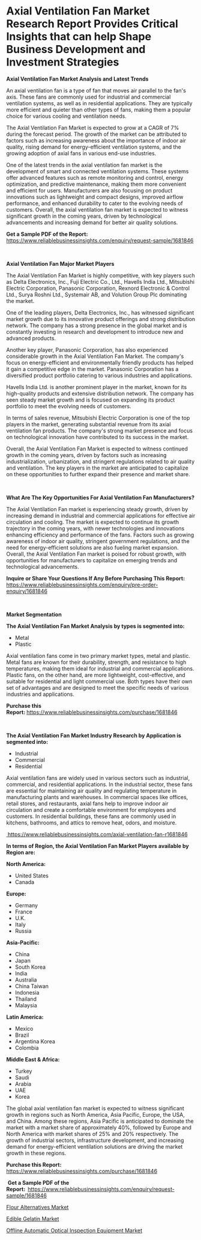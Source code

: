 <p><h1>Axial Ventilation Fan Market Research Report Provides Critical Insights that can help Shape Business Development and Investment Strategies</h1></p><p><strong>Axial Ventilation Fan Market Analysis and Latest Trends</strong></p>
<p><p>An axial ventilation fan is a type of fan that moves air parallel to the fan's axis. These fans are commonly used for industrial and commercial ventilation systems, as well as in residential applications. They are typically more efficient and quieter than other types of fans, making them a popular choice for various cooling and ventilation needs.</p><p>The Axial Ventilation Fan Market is expected to grow at a CAGR of 7% during the forecast period. The growth of the market can be attributed to factors such as increasing awareness about the importance of indoor air quality, rising demand for energy-efficient ventilation systems, and the growing adoption of axial fans in various end-use industries.</p><p>One of the latest trends in the axial ventilation fan market is the development of smart and connected ventilation systems. These systems offer advanced features such as remote monitoring and control, energy optimization, and predictive maintenance, making them more convenient and efficient for users. Manufacturers are also focusing on product innovations such as lightweight and compact designs, improved airflow performance, and enhanced durability to cater to the evolving needs of customers. Overall, the axial ventilation fan market is expected to witness significant growth in the coming years, driven by technological advancements and increasing demand for better air quality solutions.</p></p>
<p><strong>Get a Sample PDF of the Report:&nbsp;</strong> <a href="https://www.reliablebusinessinsights.com/enquiry/request-sample/1681846">https://www.reliablebusinessinsights.com/enquiry/request-sample/1681846</a></p>
<p>&nbsp;</p>
<p><strong>Axial Ventilation Fan Major Market Players</strong></p>
<p><p>The Axial Ventilation Fan Market is highly competitive, with key players such as Delta Electronics, Inc., Fuji Electric Co., Ltd., Havells India Ltd., Mitsubishi Electric Corporation, Panasonic Corporation, Rexnord Electronic & Control Ltd., Surya Roshni Ltd., Systemair AB, and Volution Group Plc dominating the market.</p><p>One of the leading players, Delta Electronics, Inc., has witnessed significant market growth due to its innovative product offerings and strong distribution network. The company has a strong presence in the global market and is constantly investing in research and development to introduce new and advanced products.</p><p>Another key player, Panasonic Corporation, has also experienced considerable growth in the Axial Ventilation Fan Market. The company's focus on energy-efficient and environmentally friendly products has helped it gain a competitive edge in the market. Panasonic Corporation has a diversified product portfolio catering to various industries and applications.</p><p>Havells India Ltd. is another prominent player in the market, known for its high-quality products and extensive distribution network. The company has seen steady market growth and is focused on expanding its product portfolio to meet the evolving needs of customers.</p><p>In terms of sales revenue, Mitsubishi Electric Corporation is one of the top players in the market, generating substantial revenue from its axial ventilation fan products. The company's strong market presence and focus on technological innovation have contributed to its success in the market.</p><p>Overall, the Axial Ventilation Fan Market is expected to witness continued growth in the coming years, driven by factors such as increasing industrialization, urbanization, and stringent regulations related to air quality and ventilation. The key players in the market are anticipated to capitalize on these opportunities to further expand their presence and market share.</p></p>
<p>&nbsp;</p>
<p><strong>What Are The Key Opportunities For Axial Ventilation Fan Manufacturers?</strong></p>
<p><p>The Axial Ventilation Fan market is experiencing steady growth, driven by increasing demand in industrial and commercial applications for effective air circulation and cooling. The market is expected to continue its growth trajectory in the coming years, with newer technologies and innovations enhancing efficiency and performance of the fans. Factors such as growing awareness of indoor air quality, stringent government regulations, and the need for energy-efficient solutions are also fueling market expansion. Overall, the Axial Ventilation Fan market is poised for robust growth, with opportunities for manufacturers to capitalize on emerging trends and technological advancements.</p></p>
<p><strong>Inquire or Share Your Questions If Any Before Purchasing This Report:</strong> <a href="https://www.reliablebusinessinsights.com/enquiry/pre-order-enquiry/1681846">https://www.reliablebusinessinsights.com/enquiry/pre-order-enquiry/1681846</a></p>
<p>&nbsp;</p>
<p><strong>Market Segmentation</strong></p>
<p><strong>The Axial Ventilation Fan Market Analysis by types is segmented into:</strong></p>
<p><ul><li>Metal</li><li>Plastic</li></ul></p>
<p><p>Axial ventilation fans come in two primary market types, metal and plastic. Metal fans are known for their durability, strength, and resistance to high temperatures, making them ideal for industrial and commercial applications. Plastic fans, on the other hand, are more lightweight, cost-effective, and suitable for residential and light commercial use. Both types have their own set of advantages and are designed to meet the specific needs of various industries and applications.</p></p>
<p><strong>Purchase this Report:&nbsp;</strong><a href="https://www.reliablebusinessinsights.com/purchase/1681846">https://www.reliablebusinessinsights.com/purchase/1681846</a></p>
<p>&nbsp;</p>
<p><strong>The Axial Ventilation Fan Market Industry Research by Application is segmented into:</strong></p>
<p><ul><li>Industrial</li><li>Commercial</li><li>Residential</li></ul></p>
<p><p>Axial ventilation fans are widely used in various sectors such as industrial, commercial, and residential applications. In the industrial sector, these fans are essential for maintaining air quality and regulating temperature in manufacturing plants and warehouses. In commercial spaces like offices, retail stores, and restaurants, axial fans help to improve indoor air circulation and create a comfortable environment for employees and customers. In residential buildings, these fans are commonly used in kitchens, bathrooms, and attics to remove heat, odors, and moisture.</p></p>
<p><a href="https://www.reliablebusinessinsights.com/axial-ventilation-fan-r1681846">&nbsp;https://www.reliablebusinessinsights.com/axial-ventilation-fan-r1681846</a></p>
<p><strong>In terms of Region, the Axial Ventilation Fan Market Players available by Region are:</strong></p>
<p>
    <p> <strong> North America: </strong>
        <ul>
            <li>United States</li>
            <li>Canada</li>
        </ul>
        </p> 
    <p> <strong> Europe: </strong>
        <ul>
            <li>Germany</li>
            <li>France</li>
            <li>U.K.</li>
            <li>Italy</li>
            <li>Russia</li>
        </ul>
        </p> 
    <p> <strong> Asia-Pacific: </strong>
        <ul>
            <li>China</li>
            <li>Japan</li>
            <li>South Korea</li>
            <li>India</li>
            <li>Australia</li>
            <li>China Taiwan</li>
            <li>Indonesia</li>
            <li>Thailand</li>
            <li>Malaysia</li>
        </ul>
        </p> 
    <p> <strong> Latin America: </strong>
        <ul>
            <li>Mexico</li>
            <li>Brazil</li>
            <li>Argentina Korea</li>
            <li>Colombia</li>
        </ul>
        </p> 
    <p> <strong> Middle East & Africa: </strong>
        <ul>
            <li>Turkey</li>
            <li>Saudi</li>
            <li>Arabia</li>
            <li>UAE</li>
            <li>Korea</li>
        </ul>
    </p>
    </p>
<p><p>The global axial ventilation fan market is expected to witness significant growth in regions such as North America, Asia Pacific, Europe, the USA, and China. Among these regions, Asia Pacific is anticipated to dominate the market with a market share of approximately 40%, followed by Europe and North America with market shares of 25% and 20% respectively. The growth of industrial sectors, infrastructure development, and increasing demand for energy-efficient ventilation solutions are driving the market growth in these regions.</p></p>
<p><strong>Purchase this Report: </strong><a href="https://www.reliablebusinessinsights.com/purchase/1681846">https://www.reliablebusinessinsights.com/purchase/1681846</a></p>
<p>&nbsp;<strong>Get a Sample PDF of the Report:&nbsp;&nbsp;</strong><a href="https://www.reliablebusinessinsights.com/enquiry/request-sample/1681846">https://www.reliablebusinessinsights.com/enquiry/request-sample/1681846</a></p>
<p><strong></strong></p>
<p><p><a href="https://github.com/suitykhatun12/Market-Research-Report-List-1/blob/main/flour-alternatives-market.md">Flour Alternatives Market</a></p><p><a href="https://github.com/khadijahesham19/Market-Research-Report-List-1/blob/main/edible-gelatin-market.md">Edible Gelatin Market</a></p><p><a href="https://view.publitas.com/reportprime-1/global-offline-automatic-optical-inspection-equipment-market-trends-insights-into-growth-opportunities-and-challenges-forecasted-from-2024-to-2031/">Offline Automatic Optical Inspection Equipment Market</a></p></p>